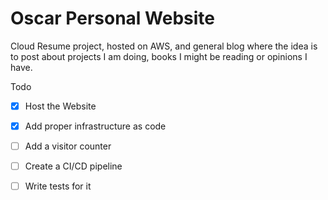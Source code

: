 # Oscar Personal Website

Cloud Resume project, hosted on AWS, and general blog where the idea is to post about projects I am doing, books I might be reading or opinions I have.

Todo
 - [x] Host the Website
 - [x] Add proper infrastructure as code
 - [ ] Add a visitor counter
 - [ ] Create a CI/CD pipeline
 - [ ] Write tests for it

